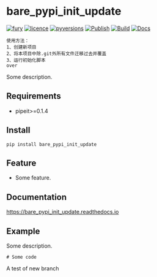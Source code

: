 # bare_pypi_init_update
[![fury](https://badge.fury.io/py/bare_pypi_init_update.svg)](https://badge.fury.io/py/bare_pypi_init_update)
[![licence](https://img.shields.io/github/license/GoodManWEN/bare_pypi_init_update)](https://github.com/GoodManWEN/bare_pypi_init_update/blob/master/LICENSE)
[![pyversions](https://img.shields.io/pypi/pyversions/bare_pypi_init_update.svg)](https://pypi.org/project/bare_pypi_init_update/)
[![Publish](https://github.com/GoodManWEN/bare_pypi_init_update/workflows/Publish/badge.svg)](https://github.com/GoodManWEN/bare_pypi_init_update/actions?query=workflow:Publish)
[![Build](https://github.com/GoodManWEN/bare_pypi_init_update/workflows/Build/badge.svg)](https://github.com/GoodManWEN/bare_pypi_init_update/actions?query=workflow:Build)
[![Docs](https://readthedocs.org/projects/bare_pypi_init_update/badge/?version=latest)](https://readthedocs.org/projects/bare_pypi_init_update/)

```
使用方法：
1、创建新项目
2、将本项目中除.git外所有文件迁移过去并覆盖
3、运行初始化脚本
over
```
Some description.

## Requirements
- pipeit>=0.1.4

## Install

    pip install bare_pypi_init_update

## Feature
- Some feature.

## Documentation
https://bare_pypi_init_update.readthedocs.io

## Example

Some description.
```Python3
# Some code
```

A test of new branch
